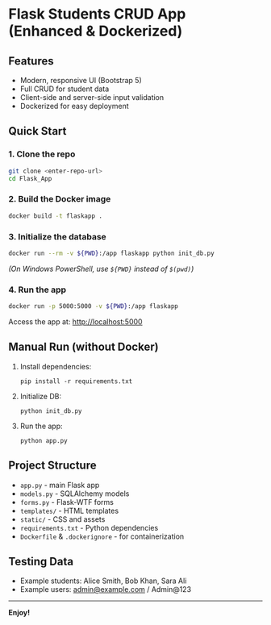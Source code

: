 # Flask Students CRUD App (Enhanced & Dockerized)

## Features
- Modern, responsive UI (Bootstrap 5)
- Full CRUD for student data
- Client-side and server-side input validation
- Dockerized for easy deployment

## Quick Start

### 1. Clone the repo
```sh
git clone <enter-repo-url>
cd Flask_App
```

### 2. Build the Docker image
```sh
docker build -t flaskapp .
```

### 3. Initialize the database
```sh
docker run --rm -v ${PWD}:/app flaskapp python init_db.py
```
*(On Windows PowerShell, use `${PWD}` instead of `$(pwd)`)*

### 4. Run the app
```sh
docker run -p 5000:5000 -v ${PWD}:/app flaskapp
```
Access the app at: [http://localhost:5000](http://localhost:5000)

## Manual Run (without Docker)
1. Install dependencies:
    ```
    pip install -r requirements.txt
    ```
2. Initialize DB:
    ```
    python init_db.py
    ```
3. Run the app:
    ```
    python app.py
    ```

## Project Structure
- `app.py` - main Flask app
- `models.py` - SQLAlchemy models
- `forms.py` - Flask-WTF forms
- `templates/` - HTML templates
- `static/` - CSS and assets
- `requirements.txt` - Python dependencies
- `Dockerfile` & `.dockerignore` - for containerization

## Testing Data
- Example students: Alice Smith, Bob Khan, Sara Ali
- Example users: admin@example.com / Admin@123

---

**Enjoy!**